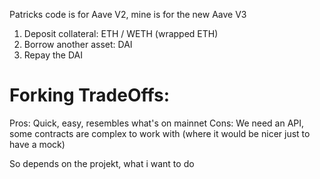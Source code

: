 Patricks code is for Aave V2, mine is for the new Aave V3


1. Deposit collateral: ETH / WETH (wrapped ETH)
2. Borrow another asset: DAI
3. Repay the DAI

# Forking TradeOffs:
Pros: Quick, easy, resembles what's on mainnet
Cons: We need an API, some contracts are complex to work with (where it would be nicer just to have a mock)

So depends on the projekt, what i want to do